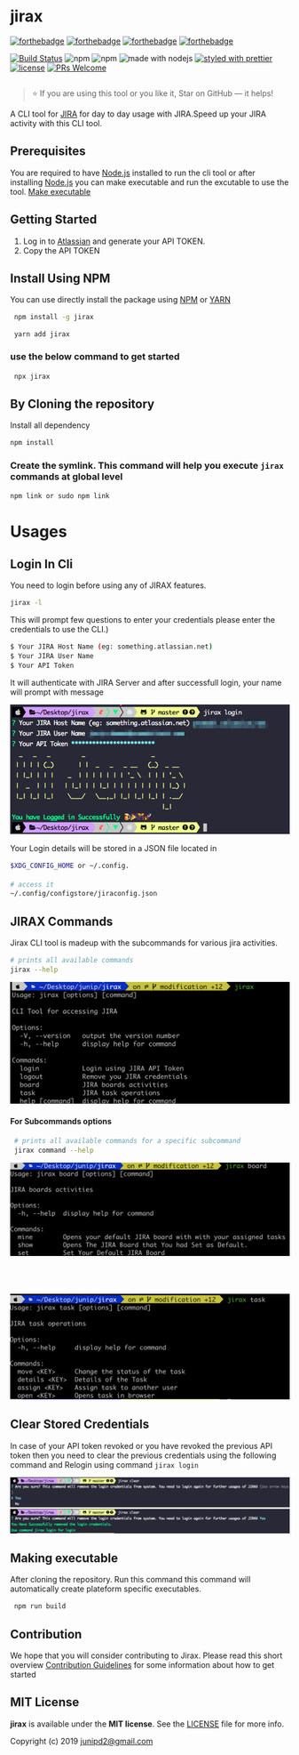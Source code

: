 # jirax
[![forthebadge](https://forthebadge.com/images/badges/made-with-javascript.svg)]() [![forthebadge](https://forthebadge.com/images/badges/built-with-love.svg)]() [![forthebadge](https://forthebadge.com/images/badges/for-you.svg)]() [![forthebadge](https://forthebadge.com/images/badges/check-it-out.svg)](https://forthebadge.com)




[![Build Status](https://dev.azure.com/junipd2/jirax/_apis/build/status/junipdewan.jirax?branchName=master)](https://dev.azure.com/junipd2/jirax/_build/latest?definitionId=4&branchName=master) ![npm](https://img.shields.io/npm/dm/jirax.svg) ![npm](https://img.shields.io/npm/v/jirax.svg) ![made with nodejs](https://img.shields.io/badge/madewith-node.js-green.svg) [![styled with prettier](https://img.shields.io/badge/styled_with-prettier-ff69b4.svg)](https://github.com/prettier/prettier) [![license](https://img.shields.io/github/license/visionmedia/superagent.svg)](LICENSE) [![PRs Welcome](https://img.shields.io/badge/PRs-welcome-brightgreen.svg?style=shields)](http://makeapullrequest.com)

```
```

> :star: If you are using this tool or you like it, Star on GitHub — it helps!



A CLI tool for [JIRA](`https://www.atlassian.com/software/jira`) for day to day usage with JIRA.Speed up your JIRA activity with this CLI tool.



## Prerequisites

You are required to have [Node.js](https://nodejs.org/) installed to run the cli tool or after installing [Node.js](https://nodejs.org/) you can make executable and run the excutable to use the tool. [Make executable](#making-executable)

## Getting Started

1. Log in to [Atlassian](https://id.atlassian.com/manage/api-tokens) and generate your API TOKEN.
2. Copy the API TOKEN
 
## Install Using NPM

You can use directly install the package using 
[NPM](https://www.npmjs.com/package/jirax)  or  [YARN](https://yarnpkg.com/en/package/jirax)

```sh
 npm install -g jirax 
```
```   
 yarn add jirax
```

### use the below command to get started

```sh
 npx jirax
```

## By Cloning the repository

Install all dependency 


```sh
npm install 
```

### Create the symlink. This command will help you execute `jirax` commands at global level 


```
npm link or sudo npm link
```

# Usages

## Login In Cli
 
You need to login before using any of JIRAX features.  

```sh
jirax -l
```

This will prompt few questions to enter your credentials please enter the credentials to use the CLI.)

```sh
$ Your JIRA Host Name (eg: something.atlassian.net)
$ Your JIRA User Name
$ Your API Token 
```
It will authenticate with JIRA Server and after successfull login, your name will prompt with message

![Interface](assets/login_preview.png?raw=true "Login Preview")

Your Login details will be stored in a JSON file located in 

```sh
$XDG_CONFIG_HOME or ~/.config.

# access it 
~/.config/configstore/jiraconfig.json

```


## JIRAX Commands

Jirax CLI tool is madeup with the subcommands for various jira activities.

```sh
# prints all available commands
jirax --help 
```
<img src="./assets/preview.png"></img>
<br/>
#### For Subcommands options

```sh
 # prints all available commands for a specific subcommand
 jirax command --help

```
<img src="./assets/board_subcommands.png"></img>

<br/>
<br/>
<br/>
<img src="./assets/task_subcommands.png"></img>


## Clear Stored Credentials
In case of your API token revoked or you have revoked the previous API token then you need to clear the previous credentials using the following command and
Relogin using command `jirax login`

<img src="./assets/clear_1.png"></img>
<img src="./assets/clear_2.png"></img>

## Making executable

After cloning the repository. Run this command this command will automatically create plateform specific executables.

```sh
 npm run build
```

## Contribution

We hope that you will consider contributing to Jirax. Please read this short overview [Contribution Guidelines](https://github.com/junipdewan/jirax/blob/master/CONTRIBUTING.md) for some information about how to get started 

## MIT License

**jirax** is available under the **MIT license**. See the [LICENSE](https://github.com/junipdewan/jirax/blob/master/LICENSE) file for more info.

Copyright (c) 2019 <junipd2@gmail.com>

